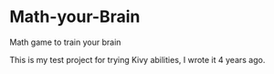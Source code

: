 # Math-your-Brain
Math game to train your brain

This is my test project for trying Kivy abilities, I wrote it 4 years ago.

